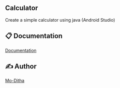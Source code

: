## Calculator
Create a simple calculator using java (Android Studio)


## 📋 Documentation

[Documentation](https://github.com/Mo-Ditha/C-Program/tree/main/Exercise)

## ✍ Author

[Mo-Ditha](https://github.com/Mo-Ditha)

